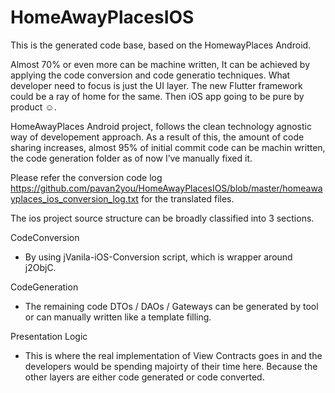 # HomeAwayPlacesIOS

This is the generated code base, based on the HomewayPlaces Android. 

Almost 70% or even more can be machine written, It can be achieved by applying the code conversion and code generatio techniques. What developer need to focus is just the UI layer. The new Flutter framework could be a ray of home for the same. Then iOS app going to be pure by product ☺.

HomeAwayPlaces Android project, follows the clean technology agnostic way of developement approach. As a result of this, the amount of code sharing increases, almost 95% of initial commit code can be machin written, the code generation folder as of now I’ve manually fixed it. 

Please refer the conversion code log https://github.com/pavan2you/HomeAwayPlacesIOS/blob/master/homeawayplaces_ios_conversion_log.txt for the translated files.

The ios project source structure can be broadly classified into 3 sections.

CodeConversion
  - By using jVanila-iOS-Conversion script, which is wrapper around j2ObjC.

CodeGeneration
  - The remaining code DTOs / DAOs / Gateways can be generated by tool or can manually written like a template filling.

Presentation Logic
  - This is where the real implementation of View Contracts goes in and the developers would be spending majoirty of their time here. Because the other layers are either code generated or code converted.

